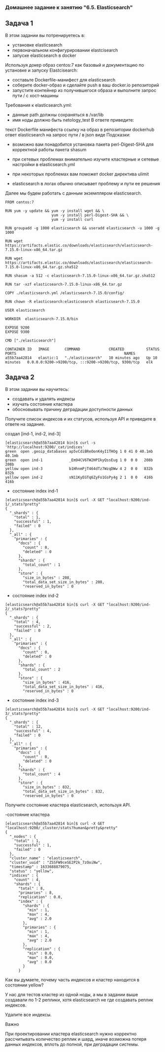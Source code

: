 ### Домашнее задание к занятию "6.5. Elasticsearch"

## Задача 1

В этом задании вы потренируетесь в:

- установке elasticsearch
- первоначальном конфигурировании elastcisearch
- запуске elasticsearch в docker

Используя докер образ centos:7 как базовый и документацию по установке и запуску Elastcisearch:
- составьте Dockerfile-манифест для elasticsearch
- соберите docker-образ и сделайте push в ваш docker.io репозиторий
- запустите контейнер из получившегося образа и выполните запрос пути / c хост-машины

Требования к elasticsearch.yml:
- данные path должны сохраняться в /var/lib
- имя ноды должно быть netology_test
В ответе приведите:

текст Dockerfile манифеста
ссылку на образ в репозитории dockerhub
ответ elasticsearch на запрос пути / в json виде
Подсказки:

- возможно вам понадобится установка пакета perl-Digest-SHA для корректной работы пакета shasum

- при сетевых проблемах внимательно изучите кластерные и сетевые настройки в elasticsearch.yml

- при некоторых проблемах вам поможет docker директива ulimit

- elasticsearch в логах обычно описывает проблему и пути ее решения

Далее мы будем работать с данным экземпляром elasticsearch.

```
FROM centos:7

RUN yum -y update && yum -y install wget && \
                     yum -y install perl-Digest-SHA && \
                     yum -y install curl

RUN groupadd -g 1000 elasticsearch && useradd elasticsearch -u 1000 -g 1000

RUN wget https://artifacts.elastic.co/downloads/elasticsearch/elasticsearch-7.15.0-linux-x86_64.tar.gz

RUN wget https://artifacts.elastic.co/downloads/elasticsearch/elasticsearch-7.15.0-linux-x86_64.tar.gz.sha512

RUN shasum -a 512 -c elasticsearch-7.15.0-linux-x86_64.tar.gz.sha512

RUN tar -xzf elasticsearch-7.15.0-linux-x86_64.tar.gz

COPY ./elasticsearch.yml /elasticsearch-7.15.0/config/

RUN chown -R elasticsearch:elasticsearch elasticsearch-7.15.0

USER elasticsearch

WORKDIR  elasticsearch-7.15.0/bin

EXPOSE 9200
EXPOSE 9300

CMD ["./elasticsearch"]
```

```
CONTAINER ID   IMAGE       COMMAND             CREATED          STATUS          PORTS                                                 NAMES
a55b7aa42814   elastic:1   "./elasticsearch"   10 minutes ago   Up 10 minutes   0.0.0.0:9200->9200/tcp, :::9200->9200/tcp, 9300/tcp   elk
```

## Задача 2
В этом задании вы научитесь:

- создавать и удалять индексы
- изучать состояние кластера
- обосновывать причину деградации доступности данных

Получите список индексов и их статусов, используя API и приведите в ответе на задание.

создал [ind-1, ind-2, ind-3]

```
[elasticsearch@a55b7aa42814 bin]$ curl -s 'http://localhost:9200/_cat/indices'
green  open .geoip_databases ap5vCdiBReOonK4yI1THOg 1 0 41 0 40.1mb 40.1mb
green  open ind-1            _Em94CV6TW2HPIkyQssEug 1 0  0 0   208b   208b
yellow open ind-3            b1HhnmPjT464dTz7WzqDWw 4 2  0 0   832b   832b
yellow open ind-2            sN11KyEGTq6ZyFo1GsPy4g 2 1  0 0   416b   416b
```
- состояние index ind-1
```
[elasticsearch@a55b7aa42814 bin]$ curl -X GET "localhost:9200/ind-1/_stats?pretty"
{
  "_shards" : {
    "total" : 1,
    "successful" : 1,
    "failed" : 0
  },
  "_all" : {
    "primaries" : {
      "docs" : {
        "count" : 0,
        "deleted" : 0
      },
      "shards" : {
        "total_count" : 1
      },
      "store" : {
        "size_in_bytes" : 208,
        "total_data_set_size_in_bytes" : 208,
        "reserved_in_bytes" : 0
```
- состояние index ind-2
```
[elasticsearch@a55b7aa42814 bin]$ curl -X GET "localhost:9200/ind-2/_stats?pretty"                                                                                                           {
  "_shards" : {
    "total" : 4,
    "successful" : 2,
    "failed" : 0
  },
  "_all" : {
    "primaries" : {
      "docs" : {
        "count" : 0,
        "deleted" : 0
      },
      "shards" : {
        "total_count" : 2
      },
      "store" : {
        "size_in_bytes" : 416,
        "total_data_set_size_in_bytes" : 416,
        "reserved_in_bytes" : 0
```
- состояние index ind-3
```
[elasticsearch@a55b7aa42814 bin]$ curl -X GET "localhost:9200/ind-3/_stats?pretty"
{
  "_shards" : {
    "total" : 12,
    "successful" : 4,
    "failed" : 0
  },
  "_all" : {
    "primaries" : {
      "docs" : {
        "count" : 0,
        "deleted" : 0
      },
      "shards" : {
        "total_count" : 4
      },
      "store" : {
        "size_in_bytes" : 832,
        "total_data_set_size_in_bytes" : 832,
        "reserved_in_bytes" : 0
```

Получите состояние кластера elasticsearch, используя API.

-состояние кластера 

```
[elasticsearch@a55b7aa42814 bin]$ curl -X GET "localhost:9200/_cluster/stats?human&pretty&pretty"
{
  "_nodes" : {
    "total" : 1,
    "successful" : 1,
    "failed" : 0
  },
  "cluster_name" : "elasticsearch",
  "cluster_uuid" : "ZSSFW9ceSE2P2k_7zOoiNw",
  "timestamp" : 1633688879075,
  "status" : "yellow",
  "indices" : {
    "count" : 4,
    "shards" : {
      "total" : 8,
      "primaries" : 8,
      "replication" : 0.0,
      "index" : {
        "shards" : {
          "min" : 1,
          "max" : 4,
          "avg" : 2.0
        },
        "primaries" : {
          "min" : 1,
          "max" : 4,
          "avg" : 2.0
        },
        "replication" : {
          "min" : 0.0,
          "max" : 0.0,
          "avg" : 0.0
        }
      }
```
Как вы думаете, почему часть индексов и кластер находится в состоянии yellow?

У нас для тестов кластер из одной ноды, а мы в задании выше создавали по 1-2 реплики, хотя elasticsearch не где создавать реплик индексов.

Удалите все индексы.

Важно

При проектировании кластера elasticsearch нужно корректно рассчитывать количество реплик и шард, иначе возможна потеря данных индексов, вплоть до полной, при деградации системы.
